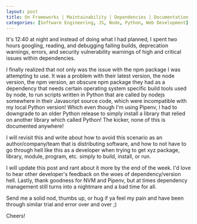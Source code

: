 ```yaml
---
layout: post
title: On Frameworks | Maintainability | Dependencies | Documentation | Release HELL
categories: [Software Engineering, JS, Node, Python, Web Development]
---
```


It's 12:40 at night and instead of doing what I had planned, I spent two hours googling, reading, and
debugging failing builds, deprecation warnings, errors, and security vulnerability warnings of high and critical issues within dependencies.

I finally realized that not only was the issue with the npm package I was attempting to use. It was a problem with their latest version,
the node version, the npm version, an obscure npm package they had as a dependency that needs certain operating system specific build tools used by node,
to run scripts written in Python that are called by nodejs somewhere in their Javascript source code, which were incompatible with
my local Python version! Which even though I'm using Pipenv, I had to downgrade to an older Python release to simply install a library that relied
on another library which called Python! The kicker, none of this is documented anywhere!

I will revisit this and write about how to avoid this scenario as an author/company/team that is distributing software,
and how to not have to go through hell like this as a developer when trying to get xyz package, library, module, program, etc.
simply to build, install, or run.

I will update this post and rant about it more by the end of the week. I'd love to hear other developer's feedback on the woes of
dependency/version hell. Lastly, thank goodness for NVM and Pipenv, but at times dependency management still turns into a nightmare
and a bad time for all.

Send me a solid nod, thumbs up, or hug if ya feel my pain and have been through similar trial and error over and over ;)

Cheers!
